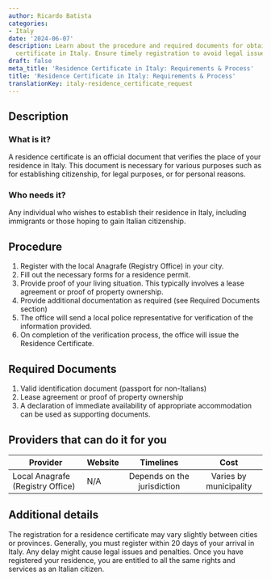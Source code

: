 ```yaml
---
author: Ricardo Batista
categories:
- Italy
date: '2024-06-07'
description: Learn about the procedure and required documents for obtaining a residence
  certificate in Italy. Ensure timely registration to avoid legal issues and penalties.
draft: false
meta_title: 'Residence Certificate in Italy: Requirements & Process'
title: 'Residence Certificate in Italy: Requirements & Process'
translationKey: italy-residence_certificate_request
---
```



## Description
### What is it?
A residence certificate is an official document that verifies the place of your residence in Italy. This document is necessary for various purposes such as for establishing citizenship, for legal purposes, or for personal reasons.

### Who needs it?
Any individual who wishes to establish their residence in Italy, including immigrants or those hoping to gain Italian citizenship.

## Procedure
1. Register with the local Anagrafe (Registry Office) in your city. 
2. Fill out the necessary forms for a residence permit.
3. Provide proof of your living situation. This typically involves a lease agreement or proof of property ownership.
4. Provide additional documentation as required (see Required Documents section)
5. The office will send a local police representative for verification of the information provided.
6. On completion of the verification process, the office will issue the Residence Certificate.

## Required Documents
1. Valid identification document (passport for non-Italians)
2. Lease agreement or proof of property ownership
3. A declaration of immediate availability of appropriate accommodation can be used as supporting documents.

## Providers that can do it for you

| Provider        |     Website     |     Timelines    |       Cost      |
| --------------- | --------------- |  :-------------: | :-------------: |
| Local Anagrafe (Registry Office) |  N/A  | Depends on the jurisdiction | Varies by municipality |

## Additional details
The registration for a residence certificate may vary slightly between cities or provinces. Generally, you must register within 20 days of your arrival in Italy. Any delay might cause legal issues and penalties. Once you have registered your residence, you are entitled to all the same rights and services as an Italian citizen.